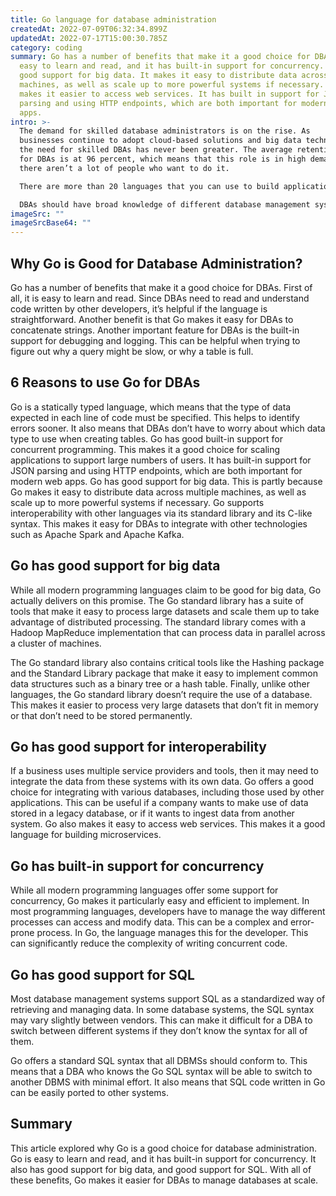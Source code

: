```yaml
---
title: Go language for database administration
createdAt: 2022-07-09T06:32:34.899Z
updatedAt: 2022-07-17T15:00:30.785Z
category: coding
summary: Go has a number of benefits that make it a good choice for DBAs. It is
  easy to learn and read, and it has built-in support for concurrency. Go has
  good support for big data. It makes it easy to distribute data across multiple
  machines, as well as scale up to more powerful systems if necessary. Go also
  makes it easier to access web services. It has built in support for JSON
  parsing and using HTTP endpoints, which are both important for modern web
  apps.
intro: >-
  The demand for skilled database administrators is on the rise. As
  businesses continue to adopt cloud-based solutions and big data technologies,
  the need for skilled DBAs has never been greater. The average retention rate
  for DBAs is at 96 percent, which means that this role is in high demand and
  there aren’t a lot of people who want to do it. 

  There are more than 20 languages that you can use to build applications databases. Each has its pros and cons when it comes to the various tasks involved in database management such as creating views and stored procedures, monitoring performance, creating indexes, and auditing user access privileges.

  DBAs should have broad knowledge of different database management systems (DBMS) so they can identify which one is most suitable for each scenario. In general, there are three main types of DBMSs: Relational Database Management Systems (RDMS), Document-oriented Database Management Systems (DDMS), and Hybrid Database Management Systems (HDBMS).
imageSrc: ""
imageSrcBase64: ""
---
```


## Why Go is Good for Database Administration?

Go has a number of benefits that make it a good choice for DBAs. First of all, it is easy to learn and read. Since DBAs need to read and understand code written by other developers, it’s helpful if the language is straightforward. Another benefit is that Go makes it easy for DBAs to concatenate strings. Another important feature for DBAs is the built-in support for debugging and logging. This can be helpful when trying to figure out why a query might be slow, or why a table is full.

## 6 Reasons to use Go for DBAs

Go is a statically typed language, which means that the type of data expected in each line of code must be specified. This helps to identify errors sooner. It also means that DBAs don’t have to worry about which data type to use when creating tables. Go has good built-in support for concurrent programming. This makes it a good choice for scaling applications to support large numbers of users.
It has built-in support for JSON parsing and using HTTP endpoints, which are both important for modern web apps. Go has good support for big data. This is partly because Go makes it easy to distribute data across multiple machines, as well as scale up to more powerful systems if necessary.
Go supports interoperability with other languages via its standard library and its C-like syntax. This makes it easy for DBAs to integrate with other technologies such as Apache Spark and Apache Kafka.

## Go has good support for big data

While all modern programming languages claim to be good for big data, Go actually delivers on this promise. The Go standard library has a suite of tools that make it easy to process large datasets and scale them up to take advantage of distributed processing. The standard library comes with a Hadoop MapReduce implementation that can process data in parallel across a cluster of machines.

The Go standard library also contains critical tools like the Hashing package and the Standard Library package that make it easy to implement common data structures such as a binary tree or a hash table. Finally, unlike other languages, the Go standard library doesn’t require the use of a database. This makes it easier to process very large datasets that don’t fit in memory or that don’t need to be stored permanently.

## Go has good support for interoperability

If a business uses multiple service providers and tools, then it may need to integrate the data from these systems with its own data. Go offers a good choice for integrating with various databases, including those used by other applications. This can be useful if a company wants to make use of data stored in a legacy database, or if it wants to ingest data from another system. Go also makes it easy to access web services. This makes it a good language for building microservices.

## Go has built-in support for concurrency

While all modern programming languages offer some support for concurrency, Go makes it particularly easy and efficient to implement. In most programming languages, developers have to manage the way different processes can access and modify data. This can be a complex and error-prone process. In Go, the language manages this for the developer. This can significantly reduce the complexity of writing concurrent code.

## Go has good support for SQL

Most database management systems support SQL as a standardized way of retrieving and managing data. In some database systems, the SQL syntax may vary slightly between vendors. This can make it difficult for a DBA to switch between different systems if they don’t know the syntax for all of them.

Go offers a standard SQL syntax that all DBMSs should conform to. This means that a DBA who knows the Go SQL syntax will be able to switch to another DBMS with minimal effort. It also means that SQL code written in Go can be easily ported to other systems.

## Summary

This article explored why Go is a good choice for database administration. Go is easy to learn and read, and it has built-in support for concurrency. It also has good support for big data, and good support for SQL. With all of these benefits, Go makes it easier for DBAs to manage databases at scale.
